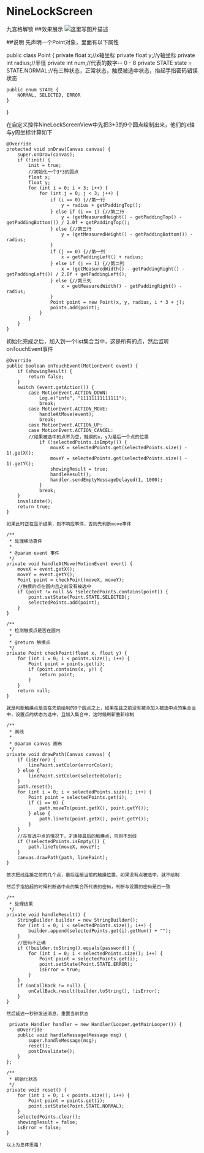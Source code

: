 # NineLockScreen
九宫格解锁
##效果展示
![这里写图片描述](https://github.com/zwb1992/NineLockScreen/blob/master/NineLockScreen/images/ninelockscreen.gif)


##说明
先声明一个Point对象，里面有以下属性

public class Point {
	private float x;//x轴坐标
    private float y;//y轴坐标
    private int radius;//半径
    private int num;//代表的数字--  0 - 8
    private STATE state = STATE.NORMAL;//有三种状态，正常状态，触摸被选中状态，抬起手指密码错误状态

    public enum STATE {
        NORMAL, SELECTED, ERROR
    }
}

在自定义控件NineLockScreenView中先把3*3的9个圆点绘制出来，他们的x轴与y周坐标计算如下

	@Override
    protected void onDraw(Canvas canvas) {
        super.onDraw(canvas);
        if (!init) {
            init = true;
			//初始化一个3*3的圆点
            float x;
            float y;
            for (int i = 0; i < 3; i++) {
                for (int j = 0; j < 3; j++) {
                    if (i == 0) {//第一行
                        y = radius + getPaddingTop();
                    } else if (i == 1) {//第二行
                        y = (getMeasuredHeight() - getPaddingTop() - getPaddingBottom()) / 2.0f + getPaddingTop();
                    } else {//第三行
                        y = (getMeasuredHeight() - getPaddingBottom()) - radius;
                    }
					if (j == 0) {//第一列
                        x = getPaddingLeft() + radius;
                    } else if (j == 1) {//第二列
                        x = (getMeasuredWidth() - getPaddingRight() - getPaddingLeft()) / 2.0f + getPaddingLeft();
                    } else {//第三列
                        x = getMeasuredWidth() - getPaddingRight() - radius;
                    }
                    Point point = new Point(x, y, radius, i * 3 + j);
                    points.add(point);
                }
            }
		}
	}
	
初始化完成之后，加入到一个list集合当中，这是所有的点，然后监听onTouchEvent事件

	@Override
    public boolean onTouchEvent(MotionEvent event) {
        if (showingResult) {
            return false;
        }
        switch (event.getAction()) {
            case MotionEvent.ACTION_DOWN:
                Log.e("info", "11111111111111");
                break;
            case MotionEvent.ACTION_MOVE:
                handleAtMove(event);
                break;
            case MotionEvent.ACTION_UP:
            case MotionEvent.ACTION_CANCEL:
			//如果被选中的点不为空，触摸的x，y为最后一个点的位置
                if (!selectedPoints.isEmpty()) {
                    moveX = selectedPoints.get(selectedPoints.size() - 1).getX();
                    moveY = selectedPoints.get(selectedPoints.size() - 1).getY();
                    showingResult = true;
                    handleResult();
                    handler.sendEmptyMessageDelayed(1, 1000);
                }
                break;
        }
        invalidate();
        return true;
    }
	
	如果此时正在显示结果，则不响应事件，否则先判断move事件
	
	/**
     * 处理移动事件
     *
     * @param event 事件
     */
    private void handleAtMove(MotionEvent event) {
        moveX = event.getX();
        moveY = event.getY();
        Point point = checkPoint(moveX, moveY);
        //触摸的点在圆内且之前没有被选中
        if (point != null && !selectedPoints.contains(point)) {
            point.setState(Point.STATE.SELECTED);
            selectedPoints.add(point);
        }
    }
	
	/**
     * 检测触摸点是否在圆内
     *
     * @return 触摸点
     */
    private Point checkPoint(float x, float y) {
        for (int i = 0; i < points.size(); i++) {
            Point point = points.get(i);
            if (point.contains(x, y)) {
                return point;
            }
        }
        return null;
    }
	
	就是判断触摸点是否在先前绘制的9个圆点之上，如果在且之前没有被添加入被选中点的集合当中，设置点的状态为选中，且加入集合中，这时候刷新重新绘制
	
	/**
     * 画线
     *
     * @param canvas 画布
     */
    private void drawPath(Canvas canvas) {
        if (isError) {
            linePaint.setColor(errorColor);
        } else {
            linePaint.setColor(selectedColor);
        }
        path.reset();
        for (int i = 0; i < selectedPoints.size(); i++) {
            Point point = selectedPoints.get(i);
            if (i == 0) {
                path.moveTo(point.getX(), point.getY());
            } else {
                path.lineTo(point.getX(), point.getY());
            }
        }
        //在有选中点的情况下，才连接最后的触摸点，否则不划线
        if (!selectedPoints.isEmpty()) {
            path.lineTo(moveX, moveY);
        }
        canvas.drawPath(path, linePaint);
    }
	
	依次把线连接之前的几个点，最后连接当前的触摸位置，如果没有点被选中，就不绘制
	
	然后手指抬起的时候判断选中点的集合所代表的密码，判断与设置的密码是否一致
	
	/**
     * 处理结果
     */
    private void handleResult() {
        StringBuilder builder = new StringBuilder();
        for (int i = 0; i < selectedPoints.size(); i++) {
            builder.append(selectedPoints.get(i).getNum() + "");
        }
        //密码不正确
        if (!builder.toString().equals(password)) {
            for (int i = 0; i < selectedPoints.size(); i++) {
                Point point = selectedPoints.get(i);
                point.setState(Point.STATE.ERROR);
                isError = true;
            }
        }
        if (onCallBack != null) {
            onCallBack.result(builder.toString(), !isError);
        }
    }
	
	然后延迟一秒钟发送消息，重置当前状态
	
	 private Handler handler = new Handler(Looper.getMainLooper()) {
        @Override
        public void handleMessage(Message msg) {
            super.handleMessage(msg);
            reset();
            postInvalidate();
        }
    };
	
	/**
     * 初始化状态
     */
    private void reset() {
        for (int i = 0; i < points.size(); i++) {
            Point point = points.get(i);
            point.setState(Point.STATE.NORMAL);
        }
        selectedPoints.clear();
        showingResult = false;
        isError = false;
    }
	
	以上为总体思路！
	